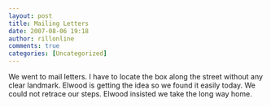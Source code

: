```yaml
---
layout: post
title: Mailing Letters
date: 2007-08-06 19:18
author: rillonline
comments: true
categories: [Uncategorized]
---
```

We went to mail letters. I have to locate the box along the street without any clear landmark. Elwood is getting the idea so we found it easily today. We could not retrace our steps. Elwood insisted we take the long way home.
